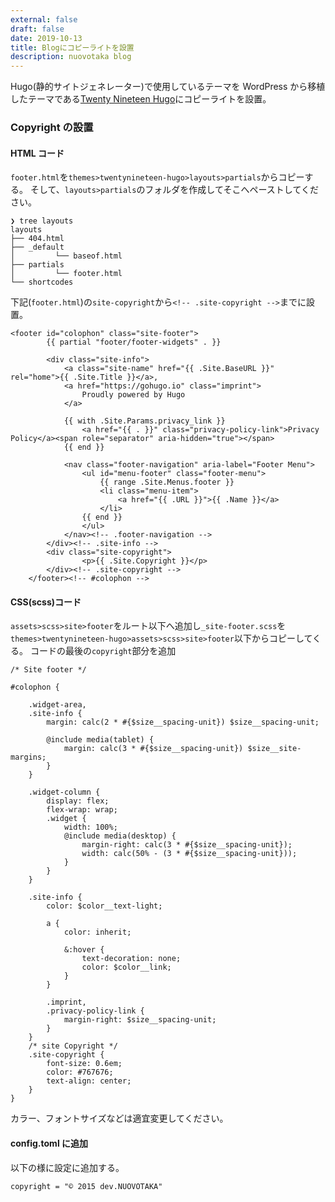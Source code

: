 ```yaml
---
external: false
draft: false
date: 2019-10-13
title: Blogにコピーライトを設置
description: nuovotaka blog
---
```


Hugo(静的サイトジェネレーター)で使用しているテーマを WordPress から移植したテーマである[Twenty Nineteen Hugo](https://themes.gohugo.io/twentynineteen-hugo/)にコピーライトを設置。

### Copyright の設置

#### HTML コード

`footer.html`を`themes>twentynineteen-hugo>layouts>partials`からコピーする。
そして、`layouts>partials`のフォルダを作成してそこへペーストしてください。

```
❯ tree layouts
layouts
├── 404.html
├── _default
│         └── baseof.html
├── partials
│         └── footer.html
└── shortcodes
```

下記(`footer.html`)の`site-copyright`から`<!-- .site-copyright -->`までに設置。

```
<footer id="colophon" class="site-footer">
		{{ partial "footer/footer-widgets" . }}

		<div class="site-info">
			<a class="site-name" href="{{ .Site.BaseURL }}" rel="home">{{ .Site.Title }}</a>,
			<a href="https://gohugo.io" class="imprint">
				Proudly powered by Hugo
			</a>

			{{ with .Site.Params.privacy_link }}
				<a href="{{ . }}" class="privacy-policy-link">Privacy Policy</a><span role="separator" aria-hidden="true"></span>
			{{ end }}

			<nav class="footer-navigation" aria-label="Footer Menu">
				<ul id="menu-footer" class="footer-menu">
					{{ range .Site.Menus.footer }}
					<li class="menu-item">
						<a href="{{ .URL }}">{{ .Name }}</a>
					</li>
				{{ end }}
				</ul>
			</nav><!-- .footer-navigation -->
		</div><!-- .site-info -->
		<div class="site-copyright">
				<p>{{ .Site.Copyright }}</p>
		</div><!-- .site-copyright -->
	</footer><!-- #colophon -->

```

#### CSS(scss)コード

`assets>scss>site>footer`をルート以下へ追加し`_site-footer.scss`を`themes>twentynineteen-hugo>assets>scss>site>footer`以下からコピーしてくる。
コードの最後の`copyright`部分を追加

```
/* Site footer */

#colophon {

	.widget-area,
	.site-info {
		margin: calc(2 * #{$size__spacing-unit}) $size__spacing-unit;

		@include media(tablet) {
			margin: calc(3 * #{$size__spacing-unit}) $size__site-margins;
		}
	}

	.widget-column {
		display: flex;
		flex-wrap: wrap;
		.widget {
			width: 100%;
			@include media(desktop) {
				margin-right: calc(3 * #{$size__spacing-unit});
				width: calc(50% - (3 * #{$size__spacing-unit}));
			}
		}
	}

	.site-info {
		color: $color__text-light;

		a {
			color: inherit;

			&:hover {
				text-decoration: none;
				color: $color__link;
			}
		}

		.imprint,
		.privacy-policy-link {
			margin-right: $size__spacing-unit;
		}
	}
	/* site Copyright */
	.site-copyright {
		font-size: 0.6em;
		color: #767676;
		text-align: center;
	}
}

```

カラー、フォントサイズなどは適宜変更してください。

#### config.toml に追加

以下の様に設定に追加する。

```
copyright = "© 2015 dev.NUOVOTAKA"
```
